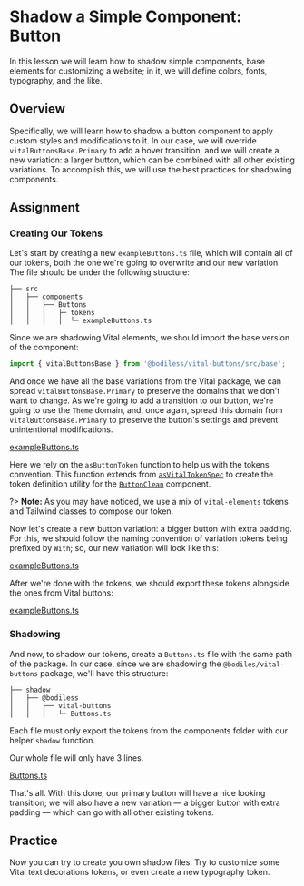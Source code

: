 # Shadow a Simple Component: Button

In this lesson we will learn how to shadow simple components, base elements for customizing a
website; in it, we will define colors, fonts, typography, and the like.

## Overview

Specifically, we will learn how to shadow a button component to apply custom styles and
modifications to it. In our case, we will override `vitalButtonsBase.Primary` to add a hover
transition, and we will create a new variation: a larger button, which can be combined with all
other existing variations. To accomplish this, we will use the best practices for shadowing
components.

## Assignment

### Creating Our Tokens

Let's start by creating a new `exampleButtons.ts` file, which will contain all of our tokens, both
the one we're going to overwrite and our new variation. The file should be under the following
structure:

```text
├── src
│   ├── components
│   │   ├── Buttons
│   │   │   ├─ tokens
│   │   │   │  └─ exampleButtons.ts
```

Since we are shadowing Vital elements, we should import the base version of the component:

```ts
import { vitalButtonsBase } from '@bodiless/vital-buttons/src/base';
```

And once we have all the base variations from the Vital package, we can spread
`vitalButtonsBase.Primary` to preserve the domains that we don't want to change. As we're going to
add a transition to our button, we're going to use the `Theme` domain, and, once again, spread this
domain from `vitalButtonsBase.Primary` to preserve the button's settings and prevent unintentional
modifications.

[exampleButtons.ts](https://raw.githubusercontent.com/johnsonandjohnson/Bodiless-JS/main/packages/vital-examples/src/shadowing-simple-component/components/Buttons/tokens/exampleButtons.ts
':include :type=code :fragment=WithPrimary')

Here we rely on the `asButtonToken` function to help us with the tokens convention. This function
extends from
[`asVitalTokenSpec`](https://github.com/johnsonandjohnson/Bodiless-JS/blob/main/packages/vital-elements/src/util/tokenSpec.ts#L48
':target=_blank') to create the token definition utility for the
[`ButtonClean`](https://github.com/johnsonandjohnson/Bodiless-JS/blob/main/packages/vital-buttons/src/components/Buttons/ButtonClean.tsx
':target=_blank') component.

?> **Note:** As you may have noticed, we use a mix of `vital-elements` tokens and Tailwind classes
to compose our token.

Now let's create a new button variation: a bigger button with extra padding. For this, we should
follow the naming convention of variation tokens being prefixed by `With`; so, our new variation
will look like this:

[exampleButtons.ts](https://raw.githubusercontent.com/johnsonandjohnson/Bodiless-JS/main/packages/vital-examples/src/shadowing-simple-component/components/Buttons/tokens/exampleButtons.ts
':include :type=code :fragment=WithBigButton')

After we're done with the tokens, we should export these tokens alongside the ones from Vital
buttons:

[exampleButtons.ts](https://raw.githubusercontent.com/johnsonandjohnson/Bodiless-JS/main/packages/vital-examples/src/shadowing-simple-component/components/Buttons/tokens/exampleButtons.ts
':include :type=code :fragment=export-default')

### Shadowing

And now, to shadow our tokens, create a `Buttons.ts` file with the same path of the package. In our
case, since we are shadowing the `@bodiles/vital-buttons` package, we'll have this structure:

```text
├── shadow
│   ├── @bodiless
│   │   ├── vital-buttons
│   │   │   └─ Buttons.ts
```

Each file must only export the tokens from the components folder with our helper `shadow` function.

<!-- @TODO: Waiting for the actual function and docs to be available.
You can see more about this function [here](TBD). -->

Our whole file will only have 3 lines.

[Buttons.ts](https://raw.githubusercontent.com/johnsonandjohnson/Bodiless-JS/main/packages/vital-examples/src/shadowing-simple-component/shadow/%40bodiless/vital-buttons/Buttons.ts
':include :type=code')

That's all. With this done, our primary button will have a nice looking transition; we will also
have a new variation — a bigger button with extra padding — which can go with all other existing
tokens.

## Practice

Now you can try to create you own shadow files. Try to customize some Vital text decorations tokens,
or even create a new typography token.
